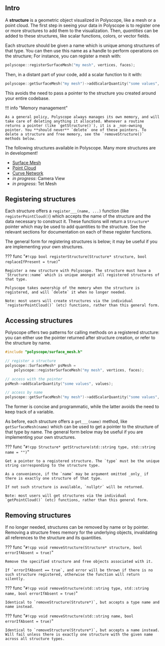 ## Intro

A **structure** is a geometric object visualized in Polyscope, like a mesh or a point cloud. The first step in seeing your data in Polyscope is to register one or more structures to add them to the visualization. Then, _quantities_ can be added to these structures, like scalar functions, colors, or vector fields.

Each structure should be given a name which is unique among structures of that type. You can then use this name as a handle to perform operations on the structure; For instance, you can register a mesh with:
```cpp
polyscope::registerSurfaceMesh("my mesh", vertices, faces);
```
Then, in a distant part of your code, add a scalar function to it with:
```cpp
polyscope::getSurfaceMesh("my mesh")->addScalarQuantity("some values", values);
```
This avoids the need to pass a pointer to the structure you created around your entire codebase. 

!!! info "Memory management"

    As a general policy, Polyscope always manages its own memory, and will take care of deleting anything it allocated. Whenever a routine returns a pointer (like `getStructure()`), it is a _non-owning_ pointer. You **should never** `delete` one of these pointers. To delete a structure and free memory, see the `removeStructure()` methods below.

The following structures available in Polyscope. Many more structures are in development!

- [Surface Mesh](../surface_mesh/basics)
- [Point Cloud](../point_cloud/basics)
- [Curve Network](../curve_network/basics)
- _in progress_: Camera View
- _in progress_: Tet Mesh


## Registering structures

Each structure offers a `register___(name, ...)` function (like `registerPointCloud()`) which accepts the name of the structure and the data necessary to construct it. These functions will return a `Structure*` pointer which may be used to add quantities to the structure. See the relevant sections for documentation on each of these register functions.

The general form for registering structures is below; it may be useful if you are implementing your own structures.

??? func "`#!cpp bool registerStructure(Structure* structure, bool replaceIfPresent = true)`"

    Register a new structure with Polyscope. The structure must have a `Structure::name` which is unique amongst all registered structures of that type.

    Polyscope takes ownership of the memory when the structure is registered, and will `delete` it when no longer needed.

    Note: most users will create structures via the individual `registerPointCloud()` (etc) functions, rather than this general form.

## Accessing structures

Polyscope offers two patterns for calling methods on a registered structure: you can either use the pointer returned after structure creation, or refer to the structure by name.

```cpp
#include "polyscope/surface_mesh.h"

// register a structure
polyscope::SurfaceMesh* psMesh = 
    polyscope::registerSurfaceMesh("my mesh", vertices, faces);

// access with the pointer
psMesh->addScalarQuantity("some values", values);

// access by name
polyscope::getSurfaceMesh("my mesh")->addScalarQuantity("some values", values);
```
The former is concise and programmatic, while the latter avoids the need to keep track of a variable.

As before, each structure offers a `get___(name)` method, like `getSurfaceMesh(name)` which can be used to get a pointer to the structure of that type by name. The general form below may be useful if you are implementing your own structures.


??? func "`#!cpp Structure* getStructure(std::string type, std::string name = "")`"

    Get a pointer to a registered structure. The `type` must be the unique string corresponding to the structure type.

    As a convenience, if the `name` may be argument omitted _only_ if there is exactly one structure of that type.

    If not such structure is available, `nullptr` will be returned.

    Note: most users will get structures via the individual `getPointCloud()` (etc) functions, rather than this general form.

## Removing structures

If no longer needed, structures can be removed by name or by pointer. Removing a structure frees memory for the underlying objects, invalidating all references to the structure and its quantities.


??? func "`#!cpp void removeStructure(Structure* structure, bool errorIfAbsent = true)`"

    Remove the specified structure and free objects associated with it.

    If `errorIfAbsent == true`, and error will be thrown if there is no such structure registered, otherwise the function will return silently.

??? func "`#!cpp void removeStructure(std::string type, std::string name, bool errorIfAbsent = true)`"

    Identical to `removeStructure(Struture*)`, but accepts a type name and name instead.


??? func "`#!cpp void removeStructure(std::string name, bool errorIfAbsent = true)`"
    
    Identical to `removeStructure(Struture*)`, but accepts a name instead. Will fail unless there is exactly one structure with the given name across all structure types.
